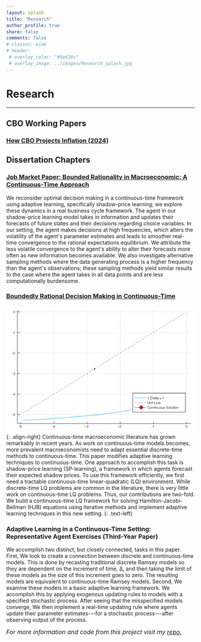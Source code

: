 ```yaml
---
layout: splash
title: "Research"
author_profile: true
share: false 
comments: false
# classes: wide 
# header:
 # overlay_color: "#5e616c"
 # overlay_image: ../images/Research_splash.jpg
---
```


# Research 
---
## CBO Working Papers 

### [<i class="fa fa-link" aria-hidden="true"></i> How CBO Projects Inflation (2024)](https://www.cbo.gov/publication/59877) 

## Dissertation Chapters

### [<i class="fa fa-link" aria-hidden="true"></i> Job Market Paper: Bounded Rationality in Macroeconomic: A Continuous-Time Approach ](https://chandlerlester.com/images/Lester_Chandler_JMP.pdf) 
We reconsider optimal decision making in a continuous-time framework using adaptive learning, specifically shadow-price learning;
we explore these dynamics in a real business cycle framework.
The agent in our shadow-price learning model takes in information and updates their forecasts of future states and their decisions regarding choice variables. 
In our setting, the agent makes decisions at high frequencies, which alters the volatility of the agent's parameter estimates and leads to smoother real-time convergence to the rational expectations equilibrium.
We attribute the less volatile convergence to the agent's ability to alter their forecasts more often as new information becomes available.
We also investigate alternative sampling methods where the data generating process is a higher frequency than the agent's observations; these sampling methods yield similar results to the case where the agent takes in all data points and are less computationally burdensome. 

### [<i class="fa fa-link" aria-hidden="true"></i> Boundedly Rational Decision Making in Continuous-Time](https://chandlerlester.com/images/Lester_Chandler_Ch2.pdf)
![Convergence of the discrete-time Tmap to the continuous-time solutions](/images/Tmap_Convergence.gif "Convergence of the discrete-time Tmap to the continuous-time solution"){: .align-right}
Continuous-time macroeconomic literature has grown remarkably in recent
years. As work on continuous-time models becomes, more prevalent macroeconomists need to adapt essential discrete-time methods to continuous-time.
This paper modifies adaptive learning techniques to continuous-time. One approach to accomplish this task is shadow-price learning (SP-learning), a framework in which agents forecast their expected shadow prices. To use this framework efficiently, we first need a tractable continuous-time linear-quadratic (LQ)
environment. While discrete-time LQ problems are common in the literature,
there is very little work on continuous-time LQ problems. Thus, our contributions are two-fold. We build a continuous-time LQ framework for solving
Hamilton-Jacobi-Bellman (HJB) equations using iterative methods and implement adaptive learning techniques in this new setting.
{: .text-left}


### Adaptive Learning in a Continuous-Time Setting: Representative Agent Exercises (Third-Year Paper) 
We accomplish two distinct, but closely connected, tasks in this paper.
First, We look to create a connection between discrete and continuous-time models.
This is done by recasting traditional discrete Ramsey models so they are dependent on the increment of time, Δ, 
and then taking the limit of these models as the size of this increment goes to zero. 
The resulting models are equivalent to continuous-time Ramsey models. 
Second, We examine these models in a basic adaptive learning framework. 
We  accomplish this by applying exogenous updating rules to models with a specified stochastic process. 
After seeing that the misspecified models converge, We then implement a real-time updating rule where agents update their parameter estimates---for a stochastic process---after observing output of the process. 

*<font size="3">For more information and code from this project visit my <a href="https://github.com/chandlerlester/Stylized_Learning">repo.</a></font>*

